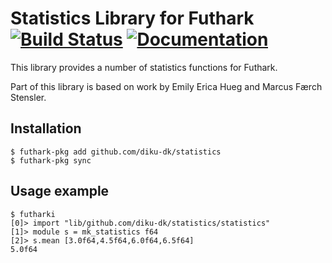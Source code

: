 # Statistics Library for Futhark [![Build Status](https://travis-ci.org/diku-dk/statistics.svg?branch=master)](https://travis-ci.org/diku-dk/statistics) [![Documentation](https://futhark-lang.org/pkgs/github.com/diku-dk/statistics/status.svg)](https://futhark-lang.org/pkgs/github.com/diku-dk/statistics/latest/)

This library provides a number of statistics functions for Futhark.

Part of this library is based on work by Emily Erica Hueg and Marcus
Færch Stensler.

## Installation

```
$ futhark-pkg add github.com/diku-dk/statistics
$ futhark-pkg sync
```

## Usage example

```
$ futharki
[0]> import "lib/github.com/diku-dk/statistics/statistics"
[1]> module s = mk_statistics f64
[2]> s.mean [3.0f64,4.5f64,6.0f64,6.5f64]
5.0f64
```
